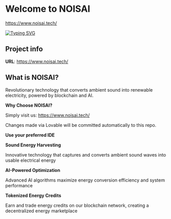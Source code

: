 # Welcome to NOISAI
https://www.noisai.tech/

[![Typing SVG](https://readme-typing-svg.demolab.com/?lines= "Revolutionary technology that converts ambient sound into renewable electricity, powered by blockchain and AI")](https://git.io/typing-svg)

## Project info

**URL**: https://www.noisai.tech/

## What is NOISAI? ##

Revolutionary technology that converts ambient sound into renewable electricity, powered by blockchain and AI.

**Why Choose NOISAI?**

Simply visit us: https://www.noisai.tech/

Changes made via Lovable will be committed automatically to this repo.

**Use your preferred IDE**

**Sound Energy Harvesting**

Innovative technology that captures and converts ambient sound waves into usable electrical energy

**AI-Powered Optimization**

Advanced AI algorithms maximize energy conversion efficiency and system performance

**Tokenized Energy Credits**

Earn and trade energy credits on our blockchain network, creating a decentralized energy marketplace
